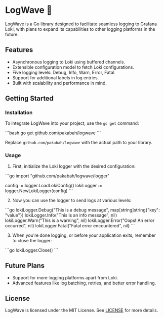 # LogWave 🌊

LogWave is a Go library designed to facilitate seamless logging to Grafana Loki, with plans to expand its capabilities to other logging platforms in the future.

## Features
- Asynchronous logging to Loki using buffered channels.
- Extensible configuration model to fetch Loki configurations.
- Five logging levels: Debug, Info, Warn, Error, Fatal.
- Support for additional labels in log entries.
- Built with scalability and performance in mind.

## Getting Started

### Installation

To integrate LogWave into your project, use the `go get` command:

\```bash
go get github.com/pakabah/logwave
\```

Replace `github.com/pakabah/logwave` with the actual path to your library.

### Usage

1. First, initialize the Loki logger with the desired configuration:

\```go
import "github.com/pakabah/logwave/logger"

config := logger.LoadLokiConfig()
lokiLogger := logger.NewLokiLogger(config)
\```

2. Now you can use the logger to send logs at various levels:

\```go
lokiLogger.Debug("This is a debug message", map[string]string{"key": "value"})
lokiLogger.Info("This is an info message", nil)
lokiLogger.Warn("This is a warning", nil)
lokiLogger.Error("Oops! An error occurred", nil)
lokiLogger.Fatal("Fatal error encountered", nil)
\```

3. When you're done logging, or before your application exits, remember to close the logger:

\```go
lokiLogger.Close()
\```

## Future Plans
- Support for more logging platforms apart from Loki.
- Advanced features like log batching, retries, and better error handling.

## License
LogWave is licensed under the MIT License. See [LICENSE](LICENSE) for more details.
